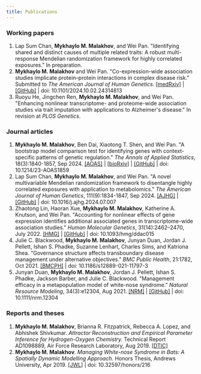 ```yaml
---
title: Publications
---
```


### Working papers

1. Lap Sum Chan, **Mykhaylo M. Malakhov**, and Wei Pan. "Identifying shared and distinct causes of multiple related traits: A robust multi-response Mendelian randomization framework for highly correlated exposures." In preparation.
1. **Mykhaylo M. Malakhov** and Wei Pan. "Co-expression-wide association studies implicate protein–protein interactions in complex disease risk." Submitted to *The American Journal of Human Genetics.*
    [[medRxiv]](https://www.medrxiv.org/content/10.1101/2024.10.02.24314813) | [[GitHub]](https://github.com/mykmal/cowas) | doi: 10.1101/2024.10.02.24314813
1. Ruoyu He, Jingchen Ren, **Mykhaylo M. Malakhov**, and Wei Pan. "Enhancing nonlinear transcriptome- and proteome-wide association studies via trait imputation with applications to Alzheimer's disease." In revision at *PLOS Genetics*.

### Journal articles

1. **Mykhaylo M. Malakhov**, Ben Dai, Xiaotong T. Shen, and Wei Pan. "A bootstrap model comparison test for identifying genes with context-specific patterns of genetic regulation." *The Annals of Applied Statistics*, 18(3):1840-1857, Sep 2024.
    [[AOAS]](https://projecteuclid.org/journals/annals-of-applied-statistics/volume-18/issue-3/A-bootstrap-model-comparison-test-for-identifying-genes-with-context/10.1214/23-AOAS1859.full) | [[bioRxiv]](https://www.biorxiv.org/content/10.1101/2023.03.06.531446) | [[GitHub]](https://github.com/mykmal/drab) | doi: 10.1214/23-AOAS1859
1. Lap Sum Chan, **Mykhaylo M. Malakhov**, and Wei Pan. "A novel multivariable Mendelian randomization framework to disentangle highly correlated exposures with application to metabolomics." *The American Journal of Human Genetics*, 111(9):1834-1847, Sep 2024.
    [[AJHG]](https://www.cell.com/ajhg/fulltext/S0002-9297%2824%2900251-9) | [[GitHub]](https://github.com/lapsumchan/MVMR-cML-SuSiE) | doi: 10.1016/j.ajhg.2024.07.007
1. Zhaotong Lin, Haoran Xue, **Mykhaylo M. Malakhov**, Katherine A. Knutson, and Wei Pan. "Accounting for nonlinear effects of gene expression identifies additional associated genes in transcriptome-wide association studies." *Human Molecular Genetics*, 31(14):2462–2470, July 2022.
    [[HMG]](https://academic.oup.com/hmg/article/31/14/2462/6511389) | [[GitHub]](https://github.com/ZhaotongL/TWAS-LQ) | doi: 10.1093/hmg/ddac015
1. Julie C. Blackwood, **Mykhaylo M. Malakhov**, Junyan Duan, Jordan J. Pellett, Ishan S. Phadke, Suzanne Lenhart, Charles Sims, and Katriona Shea. "Governance structure affects transboundary disease management under alternative objectives." *BMC Public Health*, 21:1782, Oct 2021.
    [[BMCPH]](https://bmcpublichealth.biomedcentral.com/articles/10.1186/s12889-021-11797-3) | doi: 10.1186/s12889-021-11797-3
1. Junyan Duan, **Mykhaylo M. Malakhov**, Jordan J. Pellett, Ishan S. Phadke, Jackson Barber, and Julie C. Blackwood. "Management efficacy in a metapopulation model of white-nose syndrome." *Natural Resource Modeling*, 34(3):e12304, Aug 2021.
    [[NRM]](https://onlinelibrary.wiley.com/doi/10.1111/nrm.12304) | [[GitHub]](https://github.com/mykmal/wns-management) | doi: 10.1111/nrm.12304

### Reports and theses

1. **Mykhaylo M. Malakhov**, Brianna R. Fitzpatrick, Rebecca A. Lopez, and Abhishek Shivkumar. *Attractor Reconstruction and Empirical Parameter Inference for Hydrogen-Oxygen Chemistry.* Technical Report AD1098889, Air Force Research Laboratory, Aug 2019.
    [[DTIC]](https://apps.dtic.mil/sti/citations/AD1098889)
1. **Mykhaylo M. Malakhov**. *Managing White-nose Syndrome in Bats: A Spatially Dynamic Modelling Approach.* Honors Thesis, Andrews University, Apr 2019.
    [[JWL]](https://digitalcommons.andrews.edu/honors/216/) | doi: 10.32597/honors/216


